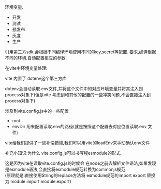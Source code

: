 环境变量.

- 开发
- 测试
- 预发布
- 灰度
- 生产


引用第三方sdk,会根据不同编译环境使用不同的key,secret等配置.
要求,编译根据不同的环境,自动配置相应的参数.

在vite中环境变量处理:

vite 内置了 dotenv这个第三方库

dotenv会自动读取.env文件,并将这个文件中的对应环境变量并将其注入到process对象下(但是vite 考虑到和其他的配置的一些冲突问题,不会直接注入到
process对象下)

涉及到vite.config.js中的一些配置
- root
- envDir 用来配置读取.env的路径(就是按照这个配置去对应位置读取.env 文件)

vite给我们提供了一些补偿措施,我们可以用vite的loadEnv来手动确认env文件



补充小知识:为什么 vite.config.js可以书写程esmodule的形式.

这是因为vite在读取vite.config.js的时候会 在node之前去解析文件语法,如果发现是esmodule语法,会直接将esmodule规范转换为commonjs规范.\
(原理就是:直接使用String的replace方法将 esmodule规范的import export 替换为 module.import module.export)
